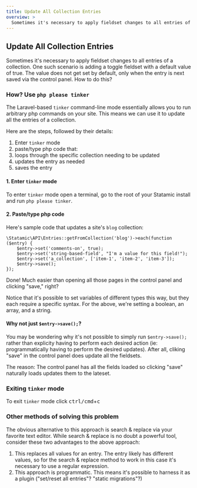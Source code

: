 ```yaml
---
title: Update All Collection Entries
overview: >
  Sometimes it's necessary to apply fieldset changes to all entries of a collection. Here's how.
---
```


## Update All Collection Entries

Sometimes it's necessary to apply fieldset changes to all entries of a collection. One such scenario is adding a toggle fieldset with a default value of true. The value does not get set by default, only when the entry is next saved via the control panel. How to do this?

### How? Use `php please tinker`

The Laravel-based `tinker` command-line mode essentially allows you to run arbitrary php commands on your site. This means we can use it to update all the entries of a collection.

Here are the steps, followed by their details:

1. Enter `tinker` mode
2. paste/type php code that:
  1. loops through the specific collection needing to be updated
  2. updates the entry as needed
  3. saves the entry

#### 1. Enter `tinker` mode
To enter `tinker` mode open a terminal, go to the root of your Statamic install and run `php please tinker`.

#### 2. Paste/type php code

Here's sample code that updates a site's `blog` collection:

```
\Statamic\API\Entries::getFromCollection('blog')->each(function ($entry) {
    $entry->set('comments-on', true);
    $entry->set('string-based-field', "I'm a value for this field!");
    $entry->set('a_collection', ['item-1', 'item-2', 'item-3']);
    $entry->save();
});
```

Done! Much easier than opening all those pages in the control panel and clicking "save," right? 

Notice that it's possible to set variables of different types this way, but they each require a specific syntax. For the above, we're setting a boolean, an array, and a string.


#### Why not just `$entry->save();`?

You may be wondering why it's not possible to simply run `$entry->save();` rather than explicity having to perform each desired action (ie: programmatically having to perform the desired updates). After all, cliking "save" in the control panel does update all the fieldsets.

The reason: The control panel has all the fields loaded so clicking "save" naturally loads updates them to the lateset.

### Exiting `tinker` mode

To exit `tinker` mode click <kbd>ctrl/cmd</kbd>+<kbd>c</kbd>

### Other methods of solving this problem

The obvious alternative to this approach is search & replace via your favorite text editor. While search & replace is no doubt a powerful tool, consider these two advantages to the above approach: 

1. This replaces all values for an entry. The entry likely has different values, so for the search & replace method to work in this case it's necessary to use a regular expression.
2. This approach is programmatic. This means it's possible to harness it as a plugin ("set/reset all entries"? "static migrations"?)
